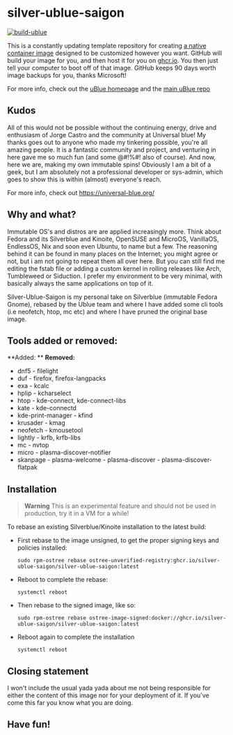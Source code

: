 # silver-ublue-saigon

[![build-ublue](https://github.com/silver-ublue-saigon/silver-ublue-saigon/actions/workflows/build.yml/badge.svg)](https://github.com/silver-ublue-saigon/silver-ublue-saigon/actions/workflows/build.yml)

This is a constantly updating template repository for creating [a native container image](https://fedoraproject.org/wiki/Changes/OstreeNativeContainerStable) designed to be customized however you want. GitHub will build your image for you, and then host it for you on [ghcr.io](https://github.com/features/packages). You then just tell your computer to boot off of that image. GitHub keeps 90 days worth image backups for you, thanks Microsoft!

For more info, check out the [uBlue homepage](https://universal-blue.org/) and the [main uBlue repo](https://github.com/ublue-os/main/)

## Kudos
All of this would not be possible without the continuing energy, drive and enthusiasm of Jorge Castro and the community at Universal blue!
My thanks goes out to anyone who made my tinkering possible, you're all amazing people. It is a fantastic community and project, and venturing in here gave me so much fun (and some @#!%#! also of course). And now, here we are, making my own immutable spins! Obviously I am a bit of a geek, but I am absolutely not a professional developer or sys-admin, which goes to show this is within (almost) everyone's reach.

For more info, check out https://universal-blue.org/

## Why and what?
Immutable OS's and distros are are applied increasingly more. Think about Fedora and its Silverblue and Kinoite, OpenSUSE and MicroOS, VanillaOS, EndlessOS, Nix and soon even Ubuntu, to name but a few. The reasoning behind it can be found in many places on the Internet; you might agree or not, but i am not going to repeat them all over here. But you can still find me editing the fstab file or adding a custom kernel in rolling releases like Arch, Tumbleweed or Siduction. 
I prefer my environment to be very minimal, with basically always the same applications on top of it.

Silver-Ublue-Saigon is my personal take on Silverblue (immutable Fedora Gnome), rebased by the Ublue team and where I have added some cli tools (i.e neofetch, htop, mc etc) and where I have pruned the original base image.

## Tools added or removed:

**Added: **                        **Removed:**
- dnf5                             - filelight
- duf                              - firefox, firefox-langpacks
- exa                              - kcalc
- hplip                            - kcharselect
- htop                             - kde-connect, kde-connect-libs
- kate                             - kde-connectd
- kde-print-manager                - kfind
- krusader                         - kmag
- neofetch                         - kmousetool
- lightly                          - krfb, krfb-libs
- mc                               - nvtop
- micro                            - plasma-discover-notifier
- skanpage                         - plasma-welcome
                                   - plasma-discover
                                   - plasma-discover-flatpak
  
## Installation

> **Warning**
> This is an experimental feature and should not be used in production, try it in a VM for a while!

To rebase an existing Silverblue/Kinoite installation to the latest build:

- First rebase to the image unsigned, to get the proper signing keys and policies installed:
  ```
  sudo rpm-ostree rebase ostree-unverified-registry:ghcr.io/silver-ublue-saigon/silver-ublue-saigon:latest
  ```
- Reboot to complete the rebase:
  ```
  systemctl reboot
  ```
- Then rebase to the signed image, like so:
  ```
  sudo rpm-ostree rebase ostree-image-signed:docker://ghcr.io/silver-ublue-saigon/silver-ublue-saigon:latest
  ```
- Reboot again to complete the installation
  ```
  systemctl reboot
  ```
## Closing statement
I won't include the usual yada yada about me not being responsible for either the content of this image nor for your deployment of it. If you've come this far you know what you are doing.

## Have fun!
